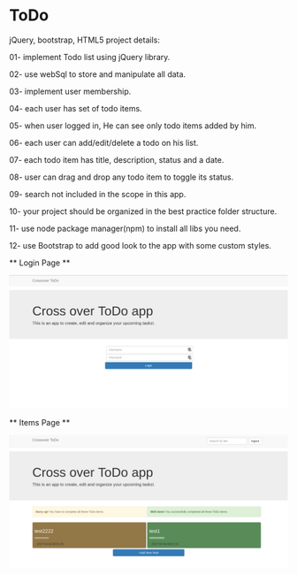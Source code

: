 # ToDo

jQuery, bootstrap, HTML5 project details:

01- implement Todo list using jQuery library.

02- use webSql to store and manipulate all data.

03- implement user membership.

04- each user has set of todo items.

05- when user logged in, He can see only todo items added by him.

06- each user can add/edit/delete a todo on his list.

07- each todo item has title, description, status and a date.

08- user can drag and drop any todo item to toggle its status.

09- search not included in the scope in this app.

10- your project should be organized in the best practice folder structure.

11- use node package manager(npm) to install all libs you need.

12- use Bootstrap to add good look to the app with some custom styles.

** Login Page **

![alt tag](https://github.com/KhogaEslam/ToDo/blob/master/screenshots/0.png)

** Items Page **

![alt tag](https://github.com/KhogaEslam/ToDo/blob/master/screenshots/1.png)
